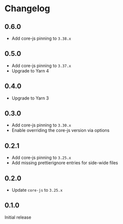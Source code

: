 # Changelog

## 0.6.0

- Add core-js pinning to `3.38.x`

## 0.5.0

- Add core-js pinning to `3.37.x`
- Upgrade to Yarn 4

## 0.4.0

- Upgrade to Yarn 3

## 0.3.0

- Add core-js pinning to `3.30.x`
- Enable overriding the core-js version via options

## 0.2.1

- Add core-js pinning to `3.25.x`
- Add missing prettierignore entries for side-wide files

## 0.2.0

- Update `core-js` to `3.25.x`

## 0.1.0

Initial release

